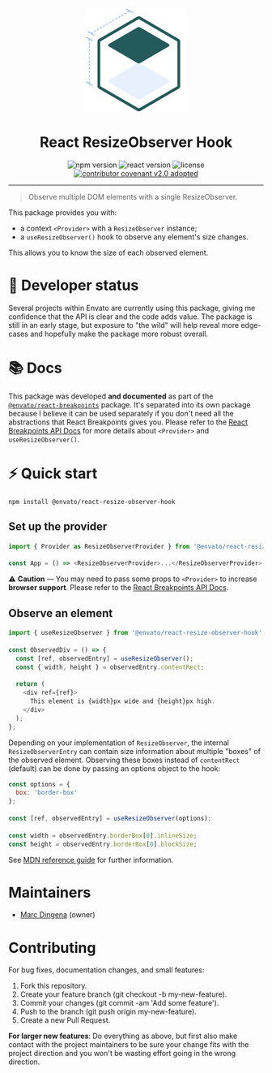 <p align="center">
  <img width="200" src="./React-Breakpoints.png" alt="React Breakpoints logo" />
</p>

<h1 align="center">React ResizeObserver Hook</h1>

<p align="center">
  <img alt="npm version" src="https://img.shields.io/npm/v/@envato/react-resize-observer-hook?style=for-the-badge" />
  <img alt="react version" src="https://img.shields.io/npm/dependency-version/@envato/react-resize-observer-hook/peer/react?style=for-the-badge">
  <img alt="license" src="https://img.shields.io/npm/l/@envato/react-resize-observer-hook?style=for-the-badge" />
  <a href="CODE-OF-CONDUCT.md"><img alt="contributor covenant v2.0 adopted" src="https://img.shields.io/badge/Contributor%20Covenant-v2.0%20adopted-ff69b4.svg?style=for-the-badge" /></a>
</p>

---

> Observe multiple DOM elements with a single ResizeObserver.

This package provides you with:

- a context `<Provider>` with a `ResizeObserver` instance;
- a `useResizeObserver()` hook to observe any element's size changes.

This allows you to know the size of each observed element.

# 🚧 Developer status

Several projects within Envato are currently using this package, giving me confidence that the API is clear and the code adds value. The package is still in an early stage, but exposure to "the wild" will help reveal more edge-cases and hopefully make the package more robust overall.

# 📚 Docs

This package was developed **and documented** as part of the [`@envato/react-breakpoints`](https://github.com/envato/react-breakpoints) package. It's separated into its own package because I believe it can be used separately if you don't need all the abstractions that React Breakpoints gives you. Please refer to the [React Breakpoints API Docs](https://github.com/envato/react-breakpoints/docs/api.md) for more details about `<Provider>` and `useResizeObserver()`.

# ⚡️ Quick start

```shell
npm install @envato/react-resize-observer-hook
```

## Set up the provider

```javascript
import { Provider as ResizeObserverProvider } from '@envato/react-resize-observer-hook';

const App = () => <ResizeObserverProvider>...</ResizeObserverProvider>;
```

⚠️ **Caution** — You may need to pass some props to `<Provider>` to increase **browser support**. Please refer to the [React Breakpoints API Docs](https://github.com/envato/react-breakpoints/docs/api.md#provider).

## Observe an element

```javascript
import { useResizeObserver } from '@envato/react-resize-observer-hook';

const ObservedDiv = () => {
  const [ref, observedEntry] = useResizeObserver();
  const { width, height } = observedEntry.contentRect;

  return (
    <div ref={ref}>
      This element is {width}px wide and {height}px high.
    </div>
  );
};
```

Depending on your implementation of `ResizeObserver`, the internal `ResizeObserverEntry` can contain size information about multiple "boxes" of the observed element. Observing these boxes instead of `contentRect` (default) can be done by passing an options object to the hook:

```javascript
const options = {
  box: 'border-box'
};

const [ref, observedEntry] = useResizeObserver(options);

const width = observedEntry.borderBox[0].inlineSize;
const height = observedEntry.borderBox[0].blockSize;
```

See [MDN reference guide](https://developer.mozilla.org/en-US/docs/Web/API/ResizeObserver) for further information.

# Maintainers

- [Marc Dingena](https://github.com/mdingena) (owner)

# Contributing

For bug fixes, documentation changes, and small features:

1. Fork this repository.
1. Create your feature branch (git checkout -b my-new-feature).
1. Commit your changes (git commit -am 'Add some feature').
1. Push to the branch (git push origin my-new-feature).
1. Create a new Pull Request.

**For larger new features**: Do everything as above, but first also make contact with the project maintainers to be sure your change fits with the project direction and you won't be wasting effort going in the wrong direction.
